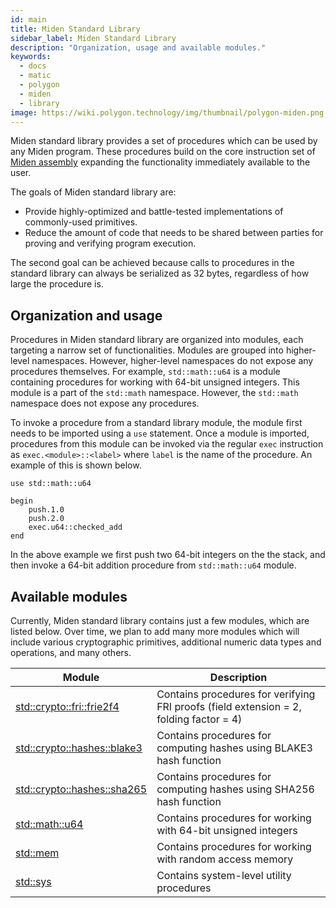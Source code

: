 ```yaml
---
id: main
title: Miden Standard Library
sidebar_label: Miden Standard Library
description: "Organization, usage and available modules."
keywords:
  - docs
  - matic
  - polygon
  - miden
  - library
image: https://wiki.polygon.technology/img/thumbnail/polygon-miden.png
---
```


Miden standard library provides a set of procedures which can be used by any Miden program. These procedures build on the core instruction set of [Miden assembly](../assembly/main.md) expanding the functionality immediately available to the user.

The goals of Miden standard library are:
* Provide highly-optimized and battle-tested implementations of commonly-used primitives.
* Reduce the amount of code that needs to be shared between parties for proving and verifying program execution. 

The second goal can be achieved because calls to procedures in the standard library can always be serialized as 32 bytes, regardless of how large the procedure is.

## Organization and usage
Procedures in Miden standard library are organized into modules, each targeting a narrow set of functionalities. Modules are grouped into higher-level namespaces. However, higher-level namespaces do not expose any procedures themselves. For example, `std::math::u64` is a module containing procedures for working with 64-bit unsigned integers. This module is a part of the `std::math` namespace. However, the `std::math` namespace does not expose any procedures.

To invoke a procedure from a standard library module, the module first needs to be imported using a `use` statement. Once a module is imported, procedures from this module can be invoked via the regular `exec` instruction as `exec.<module>::<label>` where `label` is the name of the procedure. An example of this is shown below.

```
use std::math::u64

begin
    push.1.0
    push.2.0
    exec.u64::checked_add
end
```
In the above example we first push two 64-bit integers on the the stack, and then invoke a 64-bit addition procedure from `std::math::u64` module.

## Available modules
Currently, Miden standard library contains just a few modules, which are listed below. Over time, we plan to add many more modules which will include various cryptographic primitives, additional numeric data types and operations, and many others.

| Module | Description |
| ------ | ----------- |
| [std::crypto::fri::frie2f4](./crypto/fri.md#fri-extension-2-fold-4) | Contains procedures for verifying FRI proofs (field extension = 2, folding factor = 4) |
| [std::crypto::hashes::blake3](./crypto/hashes.md#blake3) | Contains procedures for computing hashes using BLAKE3 hash function |
| [std::crypto::hashes::sha265](./crypto/hashes.md#sha256) | Contains procedures for computing hashes using SHA256 hash function |
| [std::math::u64](./math/u64.md) | Contains procedures for working with 64-bit unsigned integers |
| [std::mem](./mem.md)            | Contains procedures for working with random access memory |
| [std::sys](./sys.md)            | Contains system-level utility procedures |